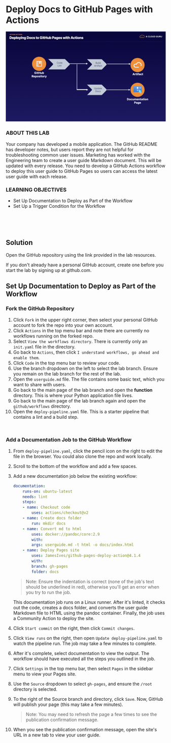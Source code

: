 # Deploy Docs to GitHub Pages with Actions

![](../img/LAB_Deploying_Documentation_to_GitHub_Pages_Diagram.001.png)


### ABOUT THIS LAB
Your company has developed a mobile application. The GitHub README has developer notes, but users report they are not helpful for troubleshooting common user issues. Marketing has worked with the Engineering team to create a user guide Markdown document. This will be updated with every release. You need to develop a GitHub Actions workflow to deploy this user guide to GitHub Pages so users can access the latest user guide with each release.

### LEARNING OBJECTIVES
- Set Up Documentation to Deploy as Part of the Workflow
- Set Up a Trigger Condition for the Workflow



<br><br><br>



## Solution

Open the GitHub repository using the link provided in the lab resources.

If you don't already have a personal GitHub account, create one before you start the lab by signing up at github.com.

## Set Up Documentation to Deploy as Part of the Workflow
### Fork the GitHub Repository
1. Click `Fork` in the upper right corner, then select your personal GitHub account to fork the repo into your own account.
2. Click `Actions` in the top menu bar and note there are currently no workflows running on the forked repo.
3. Select `View the workflows directory`. There is currently only an `init.yaml` file in the directory.
4. Go back to `Actions`, then click `I understand workflows, go ahead and enable them`.
5. Click `Code` in the top menu bar to review your code.
6. Use the branch dropdown on the left to select the lab branch. Ensure you remain on the lab branch for the rest of the lab.
7. Open the `userguide.md` file. The file contains some basic text, which you want to share with users.
8. Go back to the main page of the lab branch and open the **function** directory. This is where your Python application file lives.
9. Go back to the main page of the lab branch again and open the `github/workflows` directory.
10. Open the `deploy-pipeline.yaml` file. This is a starter pipeline that contains a lint and a build step.



<br>



### Add a Documentation Job to the GitHub Workflow
1. From `deploy-pipeline.yaml`, click the pencil icon on the right to edit the file in the browser. You could also clone the repo and work locally.
2. Scroll to the bottom of the workflow and add a few spaces.
3. Add a new documentation job below the existing workflow:
    ```yaml
    documentation:
        runs-on: ubuntu-latest
        needs: lint
        steps:
        - name: Checkout code
            uses: actions/checkout@v2
        - name: Create docs folder
            run: mkdir docs
        - name: Convert md to html
            uses: docker://pandoc/core:2.9
            with:
            args: userguide.md -t html -o docs/index.html
        - name: Deploy Pages site
            uses: JamesIves/github-pages-deploy-action@4.1.4
            with:
            branch: gh-pages
            folder: docs
    ```

    > Note: Ensure the indentation is correct (none of the job's text should be underlined in red), otherwise you'll get an error when you try to run the job.

    This documentation job runs on a Linux runner. After it's linted, it checks out the code, creates a docs folder, and converts the user guide Markdown file to HTML using the pandoc container. Finally, the job uses a Community Action to deploy the site.

4. Click `Start commit` on the right, then click `Commit changes`.
5. Click `View runs` on the right, then open `Update deploy-pipeline.yaml` to watch the pipeline run. The job may take a few minutes to complete.
6. After it's complete, select documentation to view the output. The workflow should have executed all the steps you outlined in the job.
7. Click `Settings` in the top menu bar, then select `Pages` in the sidebar menu to view your Pages site.
8. Use the `Source` dropdown to select `gh-pages`, and ensure the `/root` directory is selected.
9. To the right of the Source branch and directory, click `Save`. Now, GitHub will publish your page (this may take a few minutes).

    > Note: You may need to refresh the page a few times to see the publication confirmation message.
10. When you see the publication confirmation message, open the site's URL in a new tab to view your user guide.


